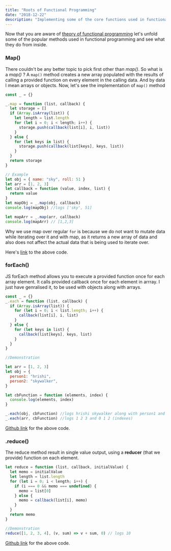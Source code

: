 ```yaml
---
title: "Roots of Functional Programming"
date: "2018-12-22"
description: "Implementing some of the core functions used in functional programming"
---
```


Now that you are aware of [theory of functional programming](/javascript-functional-programming) let's unfold some of the popular methods used in functional programming and see what they do from inside.

### Map()

There couldn't be any better topic to pick first other than _map()_. So what is a _map()_ ?
A `map()` method creates a new array populated with the results of calling a provided function on every element in the calling data. And by data I mean arrays or objects. Now, let's see the implementation of `map()` method

```js
const _ = {}

_.map = function (list, callback) {
  let storage = []
  if (Array.isArray(list)) {
    let length = list.length
    for (let i = 0; i < length; i++) {
      storage.push(callback(list[i], i, list))
    }
  } else {
    for (let keys in list) {
      storage.push(callback(list[keys], keys, list))
    }
  }
  return storage
}

// Example
let obj = { name: "sky", roll: 51 }
let arr = [1, 2, 3]
let callback = function (value, index, list) {
  return value
}
let mapObj = _.map(obj, callback)
console.log(mapObj) //logs ['sky', 51]

let mapArr = _.map(arr, callback)
console.log(mapArr) // [1,2,3]
```

Why we use map over regular `for` is because we do not want to mutate data while iterating over it and with map, as it returns a new array of data and also does not affect the actual data that is being used to iterate over.

Here's [link](https://github.com/SskYwaLkeR/map-Function-For-Array-And-Objects/blob/master/index.js) to the above code.

### forEach()

JS forEach method allows you to execute a provided function once for each array element. It calls provided callback once for each element in arrray. I just have genralised it, to be used with objects along with arrays.

```js
const _ = {}
_.each = function (list, callback) {
  if (Array.isArray(list)) {
    for (let i = 0; i < list.length; i++) {
      callback(list[i], i, list)
    }
  } else {
    for (let keys in list) {
      callback(list[keys], keys, list)
    }
  }
}

//Demonstration

let arr = [1, 2, 3]
let obj = {
  person1: "hrishi",
  person2: "skywalker",
}

let cbFunction = function (elements, index) {
  console.log(elements, index)
}

_.each(obj, cbFunction) //logs hrishi skywalker along with person1 and person2
_.each(arr, cbFunction) //logs 1 2 3 and 0 1 2 (indexes)
```

[Github link](https://github.com/SskYwaLkeR/iterables/blob/master/index.js) for the above code.

### .reduce()

The reduce method result in single value output, using a **reducer** (that we provide) function on each element.

```js
let reduce = function (list, callback, initialValue) {
  let memo = initialValue
  let length = list.length
  for (let i = 0; i < length; i++) {
    if (i === 0 && memo === undefined) {
      memo = list[0]
    } else {
      memo = callback(list[i], memo)
    }
  }
  return memo
}

//Demonstration
reduce([1, 2, 3, 4], (v, sum) => v + sum, 0) // logs 10
```

[Github link](https://github.com/SskYwaLkeR/reduce/blob/master/index.js) for the above code.

